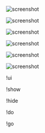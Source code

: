 ![screenshot](https://github.com/zc149352394/TEST2/blob/master/screenshot/01.png)

![screenshot](https://github.com/zc149352394/TEST2/blob/master/screenshot/02.png)

![screenshot](https://github.com/zc149352394/TEST2/blob/master/screenshot/212.png)

![screenshot](https://github.com/zc149352394/TEST2/blob/master/screenshot/213.png)

![screenshot](https://github.com/zc149352394/TEST2/blob/master/screenshot/214.png)

![screenshot](https://github.com/zc149352394/TEST2/blob/master/screenshot/215.png)

!ui

!show

!hide

!do

!go

